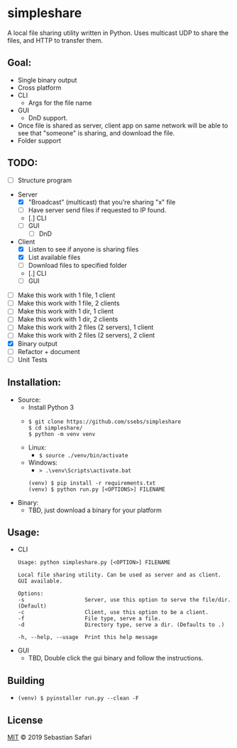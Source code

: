 # simpleshare
A local file sharing utility written in Python. Uses multicast UDP to share the files, and HTTP to transfer them.

## Goal:
- Single binary output
- Cross platform
- CLI
  - Args for the file name
- GUI
  - DnD support. 
- Once file is shared as server, client app on same network will be able to see that "someone" is sharing, and download the file.
- Folder support

## TODO:
- [ ] Structure program
    <!-- https://stackoverflow.com/questions/9382045/send-a-file-through-sockets-in-python -->
- Server
  - [x] "Broadcast" (multicast) that you're sharing "x" file
  - [ ] Have server send files if requested to IP found.
  - [.] CLI
  - [ ] GUI
    - [ ] DnD
- Client
  - [x] Listen to see if anyone is sharing files
  - [x] List available files
  - [ ] Download files to specified folder
  - [.] CLI
  - [ ] GUI
- [ ] Make this work with 1 file, 1 client
- [ ] Make this work with 1 file, 2 clients
- [ ] Make this work with 1 dir, 1 client
- [ ] Make this work with 1 dir, 2 clients
- [ ] Make this work with 2 files (2 servers), 1 client
- [ ] Make this work with 2 files (2 servers), 2 client
- [x] Binary output
- [ ] Refactor + document
- [ ] Unit Tests

## Installation:
- Source:
  - Install Python 3
  - ```
    $ git clone https://github.com/ssebs/simpleshare
    $ cd simpleshare/
    $ python -m venv venv
    ```
  - Linux: 
    - `$ source ./venv/bin/activate`
  - Windows: 
    - `> .\venv\Scripts\activate.bat`
    ```
    (venv) $ pip install -r requirements.txt
    (venv) $ python run.py [<OPTIONS>] FILENAME
    ```
- Binary:
  - TBD, just download a binary for your platform

## Usage:
- CLI
  ```
  Usage: python simpleshare.py [<OPTION>] FILENAME

  Local file sharing utility. Can be used as server and as client. GUI available.
  
  Options:
  -s                   Server, use this option to serve the file/dir. (Default)
  -c                   Client, use this option to be a client.
  -f                   File type, serve a file.
  -d                   Directory type, serve a dir. (Defaults to .)
  
  -h, --help, --usage  Print this help message
  ```
- GUI
  - TBD, Double click the gui binary and follow the instructions.

## Building
- `(venv) $ pyinstaller run.py --clean -F`

## License
[MIT](./LICENSE) &copy; 2019 Sebastian Safari
